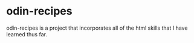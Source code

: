 # odin-recipes

odin-recipes is a project that incorporates all of the html
skills that I have learned thus far. 